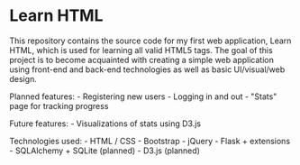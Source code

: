 Learn HTML
==========

This repository contains the source code for my first web application, Learn HTML, which is used for learning all valid HTML5 tags. The goal of this project is to become acquainted with creating a simple web application using front-end and back-end technologies as well as basic UI/visual/web design.

Planned features:
    - Registering new users
    - Logging in and out
    - "Stats" page for tracking progress

Future features:
    - Visualizations of stats using D3.js

Technologies used:
    - HTML / CSS
    - Bootstrap
    - jQuery
    - Flask + extensions
    - SQLAlchemy + SQLite (planned)
    - D3.js (planned)